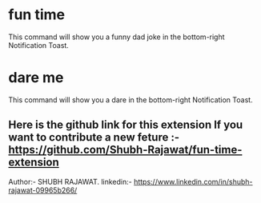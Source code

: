 # fun time

This command will show you a funny dad joke in the bottom-right Notification Toast.

# dare me

This command will show you a dare in the bottom-right Notification Toast.

## Here is the github link for this extension If you want to contribute a new feture :- https://github.com/Shubh-Rajawat/fun-time-extension

Author:- SHUBH RAJAWAT.
linkedin:- https://www.linkedin.com/in/shubh-rajawat-09965b266/
